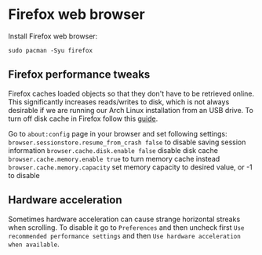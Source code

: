 # Firefox web browser

Install Firefox web browser:
```
sudo pacman -Syu firefox
```

## Firefox performance tweaks

Firefox caches loaded objects so that they don't have to be retrieved online. This significantly increases reads/writes to disk, which is not always desirable if we are running our Arch Linux installation from an USB drive. To turn off disk cache in Firefox follow this [guide](https://wiki.archlinux.org/index.php/Firefox/Tweaks).

Go to `about:config` page in your browser and set following settings:
`browser.sessionstore.resume_from_crash false` to disable saving session information
`browser.cache.disk.enable false` disable disk cache
`browser.cache.memory.enable true` to turn memory cache instead
`browser.cache.memory.capacity` set memory capacity to desired value, or -1 to disable

## Hardware acceleration

Sometimes hardware acceleration can cause strange horizontal streaks when scrolling. To disable it go to `Preferences` and then uncheck first `Use recommended performance settings` and then `Use hardware acceleration when available`.


